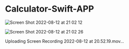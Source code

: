 # Calculator-Swift-APP

![Screen Shot 2022-08-12 at 21 02 12](https://user-images.githubusercontent.com/58560920/184417225-0ae4666b-b9ca-475f-8ebd-d375870a127b.png)


![Screen Shot 2022-08-12 at 21 02 26](https://user-images.githubusercontent.com/58560920/184417233-09a456e8-561b-460c-8787-0e37770a0b5e.png)

Uploading Screen Recording 2022-08-12 at 20.52.19.mov…
